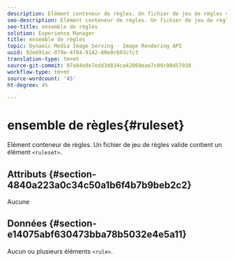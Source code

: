 ```yaml
---
description: Elément conteneur de règles. Un fichier de jeu de règles valide contient un élément <ensemble de règles>.
seo-description: Elément conteneur de règles. Un fichier de jeu de règles valide contient un élément <ensemble de règles>.
seo-title: ensemble de règles
solution: Experience Manager
title: ensemble de règles
topic: Dynamic Media Image Serving - Image Rendering API
uuid: 92e691ac-079e-4f84-9142-80e0c603cfc3
translation-type: tm+mt
source-git-commit: 97a84e8e7edd3d834ca42069eae7c09c00d57938
workflow-type: tm+mt
source-wordcount: '45'
ht-degree: 4%

---
```



# ensemble de règles{#ruleset}

Elément conteneur de règles. Un fichier de jeu de règles valide contient un élément `<ruleset>`.

## Attributs {#section-4840a223a0c34c50a1b6f4b7b9beb2c2}

Aucune

## Données {#section-e14075abf630473bba78b5032e4e5a11}

Aucun ou plusieurs éléments `<rule>`.

